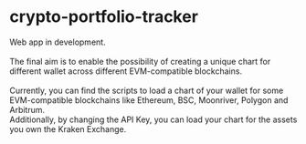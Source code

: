 # crypto-portfolio-tracker
Web app in development. <br /><br />
The final aim is to enable the possibility of creating a unique chart for different wallet across different EVM-compatible blockchains. <br /><br />
Currently, you can find the scripts to load a chart of your wallet for some EVM-compatible blockchains like Ethereum, BSC, Moonriver, Polygon and Arbitrum. <br />
Additionally, by changing the API Key, you can load your chart for the assets you own the Kraken Exchange.
<br /><br />
